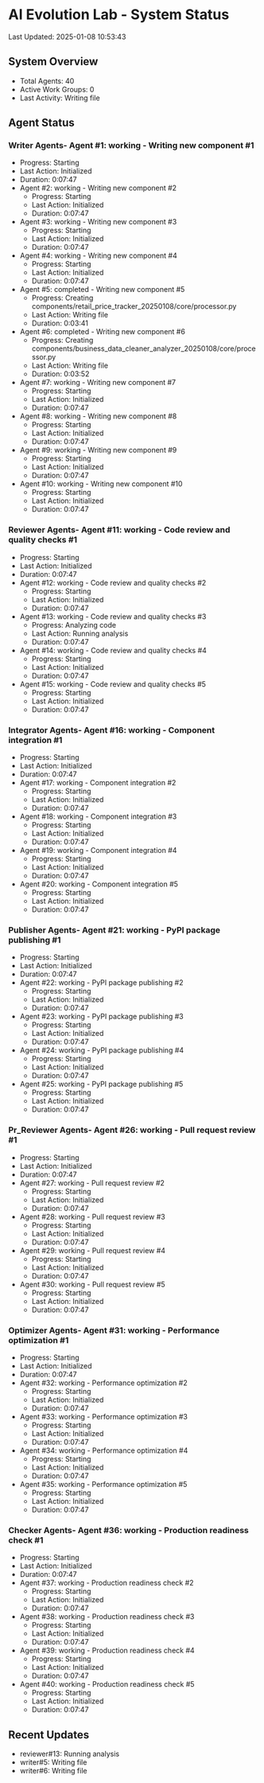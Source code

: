 # AI Evolution Lab - System Status
Last Updated: 2025-01-08 10:53:43

## System Overview
- Total Agents: 40
- Active Work Groups: 0
- Last Activity: Writing file

## Agent Status

### Writer Agents- Agent #1: working - Writing new component #1
  - Progress: Starting
  - Last Action: Initialized
  - Duration: 0:07:47
- Agent #2: working - Writing new component #2
  - Progress: Starting
  - Last Action: Initialized
  - Duration: 0:07:47
- Agent #3: working - Writing new component #3
  - Progress: Starting
  - Last Action: Initialized
  - Duration: 0:07:47
- Agent #4: working - Writing new component #4
  - Progress: Starting
  - Last Action: Initialized
  - Duration: 0:07:47
- Agent #5: completed - Writing new component #5
  - Progress: Creating components/retail_price_tracker_20250108/core/processor.py
  - Last Action: Writing file
  - Duration: 0:03:41
- Agent #6: completed - Writing new component #6
  - Progress: Creating components/business_data_cleaner_analyzer_20250108/core/processor.py
  - Last Action: Writing file
  - Duration: 0:03:52
- Agent #7: working - Writing new component #7
  - Progress: Starting
  - Last Action: Initialized
  - Duration: 0:07:47
- Agent #8: working - Writing new component #8
  - Progress: Starting
  - Last Action: Initialized
  - Duration: 0:07:47
- Agent #9: working - Writing new component #9
  - Progress: Starting
  - Last Action: Initialized
  - Duration: 0:07:47
- Agent #10: working - Writing new component #10
  - Progress: Starting
  - Last Action: Initialized
  - Duration: 0:07:47

### Reviewer Agents- Agent #11: working - Code review and quality checks #1
  - Progress: Starting
  - Last Action: Initialized
  - Duration: 0:07:47
- Agent #12: working - Code review and quality checks #2
  - Progress: Starting
  - Last Action: Initialized
  - Duration: 0:07:47
- Agent #13: working - Code review and quality checks #3
  - Progress: Analyzing code
  - Last Action: Running analysis
  - Duration: 0:07:47
- Agent #14: working - Code review and quality checks #4
  - Progress: Starting
  - Last Action: Initialized
  - Duration: 0:07:47
- Agent #15: working - Code review and quality checks #5
  - Progress: Starting
  - Last Action: Initialized
  - Duration: 0:07:47

### Integrator Agents- Agent #16: working - Component integration #1
  - Progress: Starting
  - Last Action: Initialized
  - Duration: 0:07:47
- Agent #17: working - Component integration #2
  - Progress: Starting
  - Last Action: Initialized
  - Duration: 0:07:47
- Agent #18: working - Component integration #3
  - Progress: Starting
  - Last Action: Initialized
  - Duration: 0:07:47
- Agent #19: working - Component integration #4
  - Progress: Starting
  - Last Action: Initialized
  - Duration: 0:07:47
- Agent #20: working - Component integration #5
  - Progress: Starting
  - Last Action: Initialized
  - Duration: 0:07:47

### Publisher Agents- Agent #21: working - PyPI package publishing #1
  - Progress: Starting
  - Last Action: Initialized
  - Duration: 0:07:47
- Agent #22: working - PyPI package publishing #2
  - Progress: Starting
  - Last Action: Initialized
  - Duration: 0:07:47
- Agent #23: working - PyPI package publishing #3
  - Progress: Starting
  - Last Action: Initialized
  - Duration: 0:07:47
- Agent #24: working - PyPI package publishing #4
  - Progress: Starting
  - Last Action: Initialized
  - Duration: 0:07:47
- Agent #25: working - PyPI package publishing #5
  - Progress: Starting
  - Last Action: Initialized
  - Duration: 0:07:47

### Pr_Reviewer Agents- Agent #26: working - Pull request review #1
  - Progress: Starting
  - Last Action: Initialized
  - Duration: 0:07:47
- Agent #27: working - Pull request review #2
  - Progress: Starting
  - Last Action: Initialized
  - Duration: 0:07:47
- Agent #28: working - Pull request review #3
  - Progress: Starting
  - Last Action: Initialized
  - Duration: 0:07:47
- Agent #29: working - Pull request review #4
  - Progress: Starting
  - Last Action: Initialized
  - Duration: 0:07:47
- Agent #30: working - Pull request review #5
  - Progress: Starting
  - Last Action: Initialized
  - Duration: 0:07:47

### Optimizer Agents- Agent #31: working - Performance optimization #1
  - Progress: Starting
  - Last Action: Initialized
  - Duration: 0:07:47
- Agent #32: working - Performance optimization #2
  - Progress: Starting
  - Last Action: Initialized
  - Duration: 0:07:47
- Agent #33: working - Performance optimization #3
  - Progress: Starting
  - Last Action: Initialized
  - Duration: 0:07:47
- Agent #34: working - Performance optimization #4
  - Progress: Starting
  - Last Action: Initialized
  - Duration: 0:07:47
- Agent #35: working - Performance optimization #5
  - Progress: Starting
  - Last Action: Initialized
  - Duration: 0:07:47

### Checker Agents- Agent #36: working - Production readiness check #1
  - Progress: Starting
  - Last Action: Initialized
  - Duration: 0:07:47
- Agent #37: working - Production readiness check #2
  - Progress: Starting
  - Last Action: Initialized
  - Duration: 0:07:47
- Agent #38: working - Production readiness check #3
  - Progress: Starting
  - Last Action: Initialized
  - Duration: 0:07:47
- Agent #39: working - Production readiness check #4
  - Progress: Starting
  - Last Action: Initialized
  - Duration: 0:07:47
- Agent #40: working - Production readiness check #5
  - Progress: Starting
  - Last Action: Initialized
  - Duration: 0:07:47


## Recent Updates
- reviewer#13: Running analysis
- writer#5: Writing file
- writer#6: Writing file
